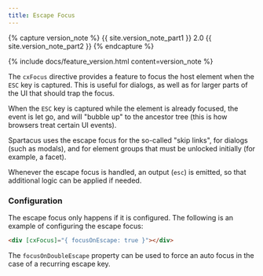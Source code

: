 ```yaml
---
title: Escape Focus
---
```


{% capture version_note %}
{{ site.version_note_part1 }} 2.0 {{ site.version_note_part2 }}
{% endcapture %}

{% include docs/feature_version.html content=version_note %}

The `cxFocus` directive provides a feature to focus the host element when the `ESC` key is captured. This is useful for dialogs, as well as for larger parts of the UI that should trap the focus.

When the `ESC` key is captured while the element is already focused, the event is let go, and will "bubble up" to the ancestor tree (this is how browsers treat certain UI events).

Spartacus uses the escape focus for the so-called "skip links", for dialogs (such as modals), and for element groups that must be unlocked initially (for example, a facet).

Whenever the escape focus is handled, an output (`esc`) is emitted, so that additional logic can be applied if needed.

### Configuration

The escape focus only happens if it is configured. The following is an example of configuring the escape focus:

```html
<div [cxFocus]="{ focusOnEscape: true }"></div>
```

The `focusOnDoubleEscape` property can be used to force an auto focus in the case of a recurring escape key.
